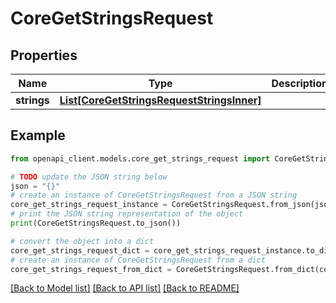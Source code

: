 # CoreGetStringsRequest


## Properties

Name | Type | Description | Notes
------------ | ------------- | ------------- | -------------
**strings** | [**List[CoreGetStringsRequestStringsInner]**](CoreGetStringsRequestStringsInner.md) |  | 

## Example

```python
from openapi_client.models.core_get_strings_request import CoreGetStringsRequest

# TODO update the JSON string below
json = "{}"
# create an instance of CoreGetStringsRequest from a JSON string
core_get_strings_request_instance = CoreGetStringsRequest.from_json(json)
# print the JSON string representation of the object
print(CoreGetStringsRequest.to_json())

# convert the object into a dict
core_get_strings_request_dict = core_get_strings_request_instance.to_dict()
# create an instance of CoreGetStringsRequest from a dict
core_get_strings_request_from_dict = CoreGetStringsRequest.from_dict(core_get_strings_request_dict)
```
[[Back to Model list]](../README.md#documentation-for-models) [[Back to API list]](../README.md#documentation-for-api-endpoints) [[Back to README]](../README.md)


